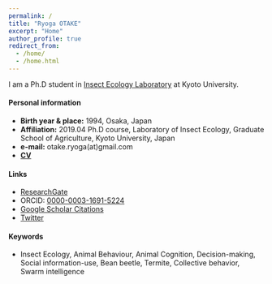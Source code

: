 ```yaml
---
permalink: /
title: "Ryoga OTAKE"
excerpt: "Home"
author_profile: true
redirect_from: 
  - /home/
  - /home.html
---
```


I am a Ph.D student in [Insect Ecology Laboratory](http://www.insecteco.kais.kyoto-u.ac.jp/) at Kyoto University.

#### Personal information
- **Birth year & place:** 1994, Osaka, Japan
- **Affiliation:**
2019.04  Ph.D course, Laboratory of Insect Ecology, Graduate School of Agriculture, Kyoto University, Japan
- **e-mail:** otake.ryoga(at)gmail.com
- [**CV**](content/CV.pdf)

#### Links
- [ResearchGate](https://www.researchgate.net/profile/Ryoga_Otake)
- ORCID: [0000-0003-1691-5224](https://orcid.org/0000-0003-1691-5224)
- [Google Scholar Citations](https://scholar.google.com/citations?user=MIGL_AUAAAAJ&hl=ja&oi=ao)
- [Twitter](https://twitter.com/AotkOg)

#### Keywords
- Insect Ecology, Animal Behaviour, Animal Cognition, Decision-making, Social information-use, Bean beetle, Termite, Collective behavior, Swarm intelligence


